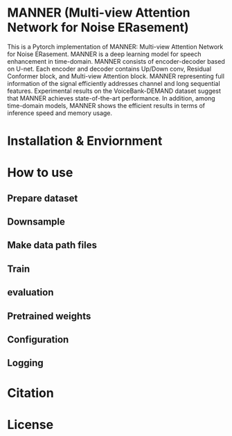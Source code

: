 # MANNER (Multi-view Attention Network for Noise ERasement)
This is a Pytorch implementation of MANNER: Multi-view Attention Network for Noise ERasement. MANNER is a deep learning model for speech enhancement in time-domain. MANNER consists of encoder-decoder based on U-net. Each encoder and decoder contains Up/Down conv, Residual Conformer block, and Multi-view Attention block. MANNER representing full information of the signal efficiently addresses channel and long sequential features. Experimental results on the VoiceBank-DEMAND dataset suggest that MANNER achieves state-of-the-art performance. In addition, among time-domain models, MANNER shows the efficient results in terms of inference speed and memory usage.


# Installation & Enviornment



# How to use

## Prepare dataset

## Downsample

## Make data path files

## Train

## evaluation

## Pretrained weights

## Configuration

## Logging

# Citation

# License
